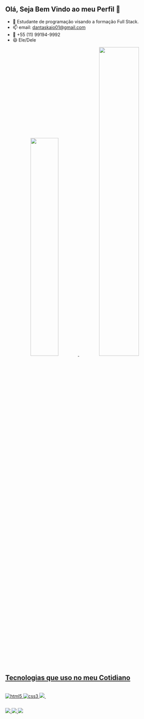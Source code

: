 ## Olá, Seja Bem Vindo ao meu Perfil 🌟

- 💬 Estudante de programação visando a formação Full Stack.
- 📫 email: dantaskaio01@gmail.com 
- 📱 +55 (11) 99194-9992
- 😄 Ele/Dele

<div align="center">
  <a href="https://github.com/kaio-d">
  <img width="42%" src="https://github-readme-stats.vercel.app/api?username=kaio-d&show_icons=true&theme=synthwave&include_all_commits=true&count_private=true"/>
  <img width="50%" src="https://github-readme-stats.vercel.app/api/top-langs/?username=kaio-d&layout=compact&langs_count=7&theme=synthwave"/>
</div>

## Tecnologias  que uso no meu Cotidiano

<div style="display: inline_block"><br>
  <img alt="html5" src="https://img.shields.io/badge/HTML5-E34F26?style=for-the-badge&logo=html5&logoColor=white">
  <img alt="css3" src="https://img.shields.io/badge/CSS3-1572B6?style=for-the-badge&logo=css3&logoColor=white">
  <img alt"javascript" src="https://img.shields.io/badge/JavaScript-F7DF1E?style=for-the-badge&logo=javascript&logoColor=black">
  <img alt"php" scr="https://img.shields.io/badge/PHP-777BB4?style=for-the-badge&logo=php&logoColor=white">
</div>
                               
##

<div>
  <a href="https://www.linkedin.com/in/kaio-dantas-236138249/"><img src="https://img.shields.io/badge/LinkedIn-0077B5?style=for-the-badge&logo=linkedin&logoColor=white">
  <a href="https://www.instagram.com/kaio.mancini/"><img src="https://img.shields.io/badge/Instagram-E4405F?style=for-the-badge&logo=instagram&logoColor=white">
  <a href="https://www.twitch.tv/fried333"><img src="https://img.shields.io/badge/Twitch-9146FF?style=for-the-badge&logo=twitch&logoColor=white">
</div>
